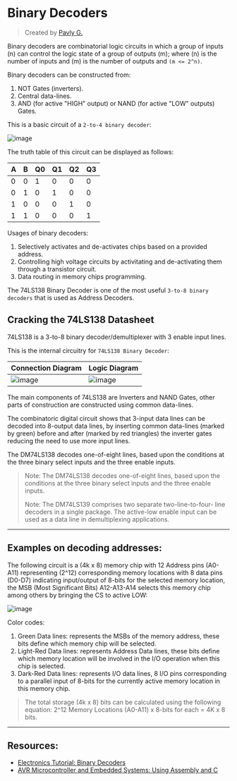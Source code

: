 # Binary Decoders
> Created by [Pavly G.](https://github.com/Scrappers-glitch)

Binary decoders are combinatorial logic circuits in which a group of inputs (n) can control the logic state of a group of outputs (m); where (n) is the number of inputs and (m) is the number of outputs and `(m <= 2^n)`.

Binary decoders can be constructed from: 
1) NOT Gates (inverters).
2) Central data-lines.
3) AND (for active "HIGH" output) or NAND (for active "LOW" outputs) Gates.

This is a basic circuit of a `2-to-4 binary decoder`:

![image](https://github.com/Software-Hardware-Codesign/AVR-Sandbox/assets/60224159/348edade-6bc9-42a1-a46f-970b29102dc9)


The truth table of this circuit can be displayed as follows: 

| A | B | Q0 | Q1 | Q2 | Q3 | 
|---|---|----|----|----|----|
| 0 | 0 | 1 | 0 | 0 | 0 |   
| 0 | 1 | 0 | 1 | 0 | 0 |
| 1 | 0 | 0 | 0 | 1 | 0 |
| 1 | 1 | 0 | 0 | 0 | 1 |

Usages of binary decoders:
1) Selectively activates and de-activates chips based on a provided address.
2) Controlling high voltage circuits by activitating and de-activating them through a transistor circuit.
3) Data routing in memory chips programming.

The 74LS138 Binary Decoder is one of the most useful `3-to-8 binary decoders` that is used as Address Decoders.

## Cracking the 74LS138 Datasheet

74LS138 is a 3-to-8 binary decoder/demultiplexer with 3 enable input lines.

This is the internal circuitry for `74LS138 Binary Decoder`:

| Connection Diagram | Logic Diagram | 
|--------------------|---------------|
| ![image](https://github.com/Software-Hardware-Codesign/AVR-Sandbox/assets/60224159/26302203-d0fe-4064-98bb-28f5aac73c77) | ![image](https://github.com/Software-Hardware-Codesign/AVR-Sandbox/assets/60224159/1f51613e-3d89-4dc2-abc0-b8cf92f4285d) |   

The main components of 74LS138 are Inverters and NAND Gates, other parts of construction are constructed using common data-lines.

The combinatoric digital circuit shows that 3-input data lines can be decoded into 8-output data lines, by inserting common data-lines (marked by green) before and after (marked by red triangles) the inverter gates reducing the need to use more input lines.

The DM74LS138 decodes one-of-eight lines, based upon
the conditions at the three binary select inputs and the
three enable inputs.

> Note: The DM74LS138 decodes one-of-eight lines, based upon
> the conditions at the three binary select inputs and the
> three enable inputs.
>
> Note: The DM74LS139 comprises two separate two-line-to-four-
> line decoders in a single package. The active-low enable
> input can be used as a data line in demultiplexing applications.
> 

-------------------
## Examples on decoding addresses: 

The following circuit is a (4k x 8) memory chip with 12 Address pins (A0-A11) representing (2^12) corresponding memory locations with 8 data pins (D0-D7) indicating input/output of 8-bits for the selected memory location, the MSB (Most Significant Bits) A12-A13-A14 selects this memory chip among others by bringing the CS to active LOW:

![image](https://github.com/Software-Hardware-Codesign/AVR-Sandbox/assets/60224159/130e94b6-5006-4425-b9a1-33a4de53b363)

Color codes: 
1) Green Data lines: represents the MSBs of the memory address, these bits define which memory chip will be selected.
2) Light-Red Data lines: represents Address Data lines, these bits define which memory location will be involved in the I/O operation when this chip is selected.
3) Dark-Red Data lines: represents I/O data lines, 8 I/O pins corresponding to a parallel input of 8-bits for the currently active memory location in this memory chip.

> The total storage (4k x 8) bits can be calculated using the following equation:
> 2^12 Memory Locations (A0-A11) x 8-bits for each = 4K x 8 bits.

-----------------------------
## Resources: 
- [Electronics Tutorial: Binary Decoders](https://www.electronics-tutorials.ws/combination/comb_5.html)
- [AVR Microcontroller and Embedded Systems: Using Assembly and C](https://www.pearson.com/store/p/avr-microcontroller-and-embedded-systems-pearson-new-international-edition-pdf-ebook/GPROG_A100061251868_learnerau-availability/9781292054339)
